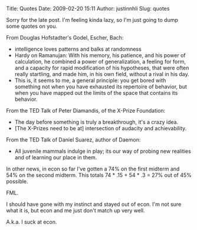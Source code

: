 Title: Quotes
Date: 2009-02-20 15:11
Author: justinnhli
Slug: quotes

Sorry for the late post. I'm feeling kinda lazy, so I'm just going to
dump some quotes on you.

From Douglas Hofstadter's Godel, Escher, Bach:

-   intelligence loves patterns and balks at randomness
-   Hardy on Ramanujan: With his memory, his patience, and his power of
    calculation, he combined a power of generalization, a feeling for
    form, and a capacity for rapid modification of his hypotheses, that
    were often really startling, and made him, in his own field, without
    a rival in his day.
-   This is, it seems to me, a general principle: you get bored with
    something not when you have exhausted its repertoire of behavior,
    but when you have mapped out the limits of the space that contains
    its behavior.

From the TED Talk of Peter Diamandis, of the X-Prize Foundation:

-   The day before something is truly a breakthrough, it's a crazy idea.
-   [The X-Prizes need to be at] intersection of audacity and
    achievability.

From the TED Talk of Daniel Suarez, author of Daemon:

-   All juvenile mammals indulge in play; its our way of probing new
    realities and of learning our place in them. 

In other news, in econ so far I've gotten a 74% on the first midterm and
54% on the second midterm. This totals 74 \* .15 + 54 \* .3 = 27% out of
45% possible.

FML.

I should have gone with my instinct and stayed out of econ. I'm not sure
what it is, but econ and me just don't match up very well.

A.k.a. I suck at econ.

